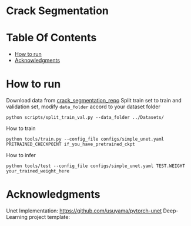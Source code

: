 # Crack Segmentation

# Table Of Contents
-  [How to run](#how-to-run)
-  [Acknowledgments](#acknowledgments)

# How to run
Download data from [crack_segmentation_repo](https://github.com/khanhha/crack_segmentation)
Split train set to train and validation set, modify `data_folder` accord to your dataset folder
```
python scripts/split_train_val.py --data_folder ../Datasets/ 
```   

How to train
```
python tools/train.py --config_file configs/simple_unet.yaml PRETRAINED_CHECKPOINT if_you_have_pretrained_ckpt
```

How to infer
```
python tools/test --config_file configs/simple_unet.yaml TEST.WEIGHT your_trained_weight_here
```

# Acknowledgments
Unet Implementation: https://github.com/usuyama/pytorch-unet
Deep-Learning project template: 